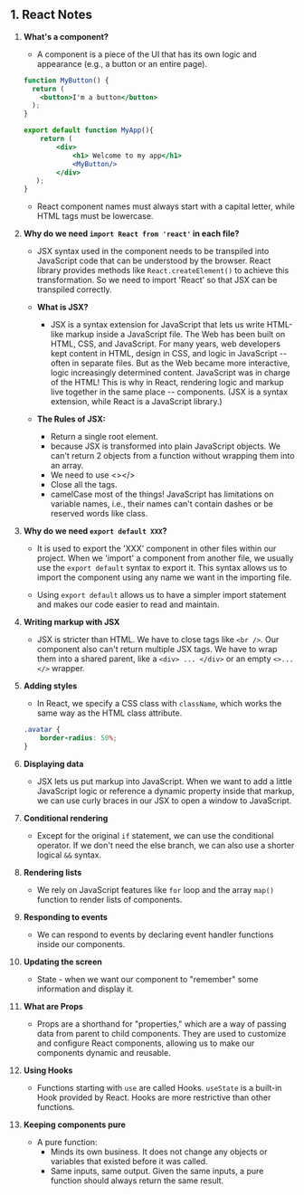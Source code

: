 ## 1. React Notes

1. **What's a component?**
    - A component is a piece of the UI that has its own logic and appearance (e.g., a button or an entire page).
    ```jsx
    function MyButton() {
      return (
        <button>I'm a button</button>
      );
    }

    export default function MyApp(){
        return (
            <div>
                <h1> Welcome to my app</h1>
                <MyButton/>
            </div>
       );
    }
    ```
    -  React component names must always start with a capital letter, while HTML tags must be lowercase.

2. **Why do we need `import React from 'react'` in each file?**
    - JSX syntax used in the component needs to be transpiled into JavaScript code that can be understood by the browser. React library provides methods like `React.createElement()` to achieve this transformation. So we need to import 'React' so that JSX can be transpiled correctly.

    - **What is JSX?**
        - JSX is a syntax extension for JavaScript that lets us write HTML-like markup inside a JavaScript file. The Web has been built on HTML, CSS, and JavaScript. For many years, web developers kept content in HTML, design in CSS, and logic in JavaScript -- often in separate files. But as the Web became more interactive, logic increasingly determined content. JavaScript was in charge of the HTML! This is why in React, rendering logic and markup live together in the same place -- components. (JSX is a syntax extension, while React is a JavaScript library.)

    - **The Rules of JSX:**
        - Return a single root element.
        - because JSX is transformed into plain JavaScript objects. We can't return 2 objects from a function without wrapping
          them into an array.
        - We need to use <></>
        - Close all the tags.
        - camelCase most of the things! JavaScript has limitations on variable names, i.e., their names can't contain dashes or be reserved words like class.

3. **Why do we need `export default XXX`?**
    - It is used to export the 'XXX' component in other files within our project. When we 'import' a component from another file, we usually use the `export default` syntax to export it. This syntax allows us to import the component using any name we want in the importing file.

    - Using `export default` allows us to have a simpler import statement and makes our code easier to read and maintain.

4. **Writing markup with JSX**
    - JSX is stricter than HTML. We have to close tags like `<br />`. Our component also can't return multiple JSX tags. We have to wrap them into a shared parent, like a `<div> ... </div>` or an empty `<>...</>` wrapper.

5. **Adding styles**
    - In React, we specify a CSS class with `className`, which works the same way as the HTML class attribute.

    ```css
    .avatar {
        border-radius: 50%;
    }
    ```

6. **Displaying data**
    - JSX lets us put markup into JavaScript. When we want to add a little JavaScript logic or reference a dynamic property inside that markup, we can use curly braces in our JSX to open a window to JavaScript.

7. **Conditional rendering**
    - Except for the original `if` statement, we can use the conditional operator. If we don't need the else branch, we can also use a shorter logical `&&` syntax.

8. **Rendering lists**
    - We rely on JavaScript features like `for` loop and the array `map()` function to render lists of components.

9. **Responding to events**
    - We can respond to events by declaring event handler functions inside our components.

10. **Updating the screen**
    - State - when we want our component to "remember" some information and display it.

11. **What are Props**
    - Props are a shorthand for "properties," which are a way of passing data from parent to child components. They are used to customize and configure React components, allowing us to make our components dynamic and reusable.

12. **Using Hooks**
    - Functions starting with `use` are called Hooks. `useState` is a built-in Hook provided by React. Hooks are more restrictive than other functions.

13. **Keeping components pure**
    - A pure function:
        - Minds its own business. It does not change any objects or variables that existed before it was called.
        - Same inputs, same output. Given the same inputs, a pure function should always return the same result.
